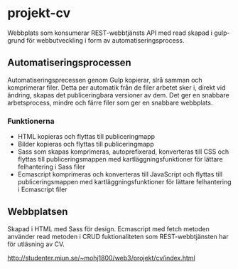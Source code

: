 # projekt-cv
Webbplats som konsumerar REST-webbtjänsts API med read skapad i gulp- grund för webbutveckling i form av automatiseringsprocess.

## Automatiseringsprocessen
Automatiseringsprecessen genom Gulp kopierar, slrå samman och komprimerar filer.
Detta per automatik från de filer arbetet sker i, direkt vid ändring, skapas det publiceringbara versioner av dem.
Det ger en snabbare arbetsprocess, mindre och färre filer som ger en snabbare webbplats.

### Funktionerna
- HTML kopieras och flyttas till publiceringmapp
- Bilder kopieras och flyttas till publiceringmapp
- Sass som skapas komprimeras, autoprefixerad, konverteras till CSS och flyttas till publiceringsmappen med kartläggningsfunktioner för lättare felhantering i Sass filer
- Ecmascript komprimeras och konverteras till JavaScript och flyttas till publiceringsmappen med kartläggningsfunktioner för lättare felhantering i Ecmascript filer

## Webbplatsen
Skapad i HTML med Sass för design. Ecmascript med fetch metoden använder read metoden i CRUD fuktionaliteten som REST-webbtjänsten har för utläsning av CV.

http://studenter.miun.se/~mohj1800/web3/projekt/cv/index.html
